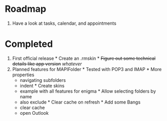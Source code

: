# Roadmap #

  1. Have a look at tasks, calendar, and appointments

# Completed #

  1. First official release
    * Create an .rmskin
    * ~~Figure out some technical details like app version~~ _whatever_
  1. Planned features for MAPIFolder
    * Tested with POP3 and IMAP
    * More properties
      * navigating subfolders
      * indent
    * Create skins
      * example with all features for enigma
    * Allow selecting folders by name
      * also exclude
    * Clear cache on refresh
    * Add some Bangs
      * clear cache
      * open Outlook